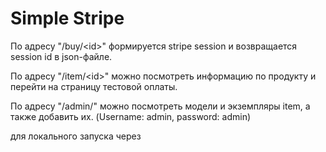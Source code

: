 <h1>Simple Stripe </h1>
<p>По адресу "/buy/&lt;id&gt;" формируется stripe session и возвращается session id в json-файле.</p>
<p>По адресу "/item/&lt;id&gt;" можно посмотреть информацию по продукту и перейти на страницу тестовой оплаты.</p>
<p>По адресу "/admin/" можно посмотреть  модели и экземпляры item, а также добавить их. (Username: admin, password: admin)</p>
<p>для локального запуска через   </p>

